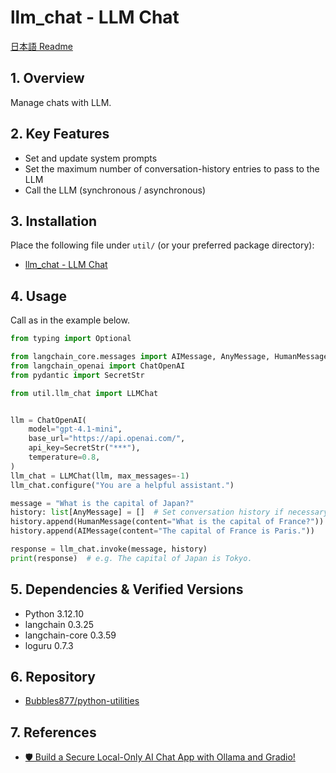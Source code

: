 ﻿# llm_chat - LLM Chat

[日本語 Readme](./README.ja.md)

## 1. Overview

Manage chats with LLM.

## 2. Key Features

- Set and update system prompts
- Set the maximum number of conversation-history entries to pass to the LLM
- Call the LLM (synchronous / asynchronous)

## 3. Installation

Place the following file under `util/` (or your preferred package directory):

- [llm_chat - LLM Chat](./llm_chat.py)

## 4. Usage

Call as in the example below.

```python
from typing import Optional

from langchain_core.messages import AIMessage, AnyMessage, HumanMessage
from langchain_openai import ChatOpenAI
from pydantic import SecretStr

from util.llm_chat import LLMChat


llm = ChatOpenAI(
    model="gpt-4.1-mini",
    base_url="https://api.openai.com/",
    api_key=SecretStr("***"),
    temperature=0.8,
)
llm_chat = LLMChat(llm, max_messages=-1)
llm_chat.configure("You are a helpful assistant.")

message = "What is the capital of Japan?"
history: list[AnyMessage] = []  # Set conversation history if necessary
history.append(HumanMessage(content="What is the capital of France?"))
history.append(AIMessage(content="The capital of France is Paris."))

response = llm_chat.invoke(message, history)
print(response)  # e.g. The capital of Japan is Tokyo.
```

## 5. Dependencies & Verified Versions

- Python 3.12.10
- langchain 0.3.25
- langchain-core 0.3.59
- loguru 0.7.3

## 6. Repository

- [Bubbles877/python-utilities](https://github.com/Bubbles877/python-utilities)

## 7. References

- [🛡 Build a Secure Local-Only AI Chat App with Ollama and Gradio!](https://zenn.dev/bubbles/articles/29e546ae7ee16d)

